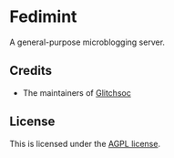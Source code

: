 # Fedimint

A general-purpose microblogging server.

## Credits

- The maintainers of [Glitchsoc](https://github.com/glitch-soc/mastodon)

## License

This is licensed under the [AGPL license](LICENSE).
